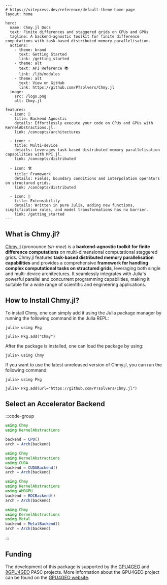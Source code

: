 ```@raw html
---
# https://vitepress.dev/reference/default-theme-home-page
layout: home

hero:
  name: Chmy.jl Docs
  text: Finite differences and staggered grids on CPUs and GPUs
  tagline: A backend-agnostic toolkit for finite difference computations with task-based distributed memory parallelisation.
  actions:
    - theme: brand
      text: Getting Started
      link: /getting_started
    - theme: alt
      text: API Reference 📚
      link: /lib/modules
    - theme: alt
      text: View on GitHub
      link: https://github.com/PTsolvers/Chmy.jl
  image:
    src: /logo.png
    alt: Chmy.jl

features:
  - icon: 🚀
    title: Backend Agnostic
    details: Effortlessly execute your code on CPUs and GPUs with KernelAbstractions.jl.
    link: /concepts/architectures

  - icon: ⚡
    title: Multi-device
    details: Leverages task-based distributed memory parallelisation capabilities with MPI.jl.
    link: /concepts/distributed

  - icon: 🛠️
    title: Framework
    details: Fields, boundary conditions and interpolation operators on structured grids.
    link: /concepts/distributed

  - icon: 🧩
    title: Extensibility
    details: Written in pure Julia, adding new functions, simplification rules, and model transformations has no barrier.
    link: /getting_started
---
```

## What is Chmy.jl?

[Chmy.jl](https://github.com/PTsolvers/Chmy.jl) (pronounce *tsh-mee*) is a **backend-agnostic toolkit for finite difference computations** on multi-dimensional computational staggered grids. Chmy.jl features **task-based distributed memory parallelisation capabilities** and provides a comprehensive **framework for handling complex computational tasks on structured grids**, leveraging both single and multi-device architectures. It seamlessly integrates with Julia's powerful parallel and concurrent programming capabilities, making it suitable for a wide range of scientific and engineering applications.

## How to Install Chmy.jl?

To install Chmy, one can simply add it using the Julia package manager by running the following command in the Julia REPL:

```julia-repl
julia> using Pkg

julia> Pkg.add("Chmy")
```

After the package is installed, one can load the package by using:

```julia-repl
julia> using Chmy
```

If you want to use the latest unreleased version of Chmy.jl, you can run the following command:

```julia-repl
julia> using Pkg

julia> Pkg.add(url="https://github.com/PTsolvers/Chmy.jl")
```

## Select an Accelerator Backend

:::code-group

```julia [CPUs]
using Chmy
using KernelAbstractions

backend = CPU()
arch = Arch(backend)
```

```julia [NVIDIA GPUs]
using Chmy
using KernelAbstractions
using CUDA
backend = CUDABackend()
arch = Arch(backend)
```

```julia [AMD GPUs]
using Chmy
using KernelAbstractions
using AMDGPU
backend = ROCBackend()
arch = Arch(backend)
```

```julia [Apple GPUs]
using Chmy
using KernelAbstractions
using Metal
backend = MetalBackend()
arch = Arch(backend)
```

:::

## Funding

The development of this package is supported by the [GPU4GEO](https://pasc-ch.org/projects/2021-2024/gpu4geo/index.html) and [∂GPU4GEO]() PASC projects. More information about the GPU4GEO project can be found on the [GPU4GEO website](https://ptsolvers.github.io/GPU4GEO/).
